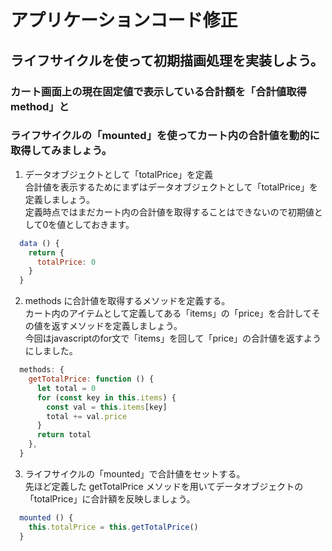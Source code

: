 # アプリケーションコード修正
## ライフサイクルを使って初期描画処理を実装しよう。  
### カート画面上の現在固定値で表示している合計額を「合計値取得 method」と  
### ライフサイクルの「mounted」を使ってカート内の合計値を動的に取得してみましょう。  

1. データオブジェクトとして「totalPrice」を定義  
合計値を表示するためにまずはデータオブジェクトとして「totalPrice」を定義しましょう。  
定義時点ではまだカート内の合計値を取得することはできないので初期値として0を値としておきます。
```javascript
  data () {
    return {
      totalPrice: 0
    }
  }
```

2. methods に合計値を取得するメソッドを定義する。  
カート内のアイテムとして定義してある「items」の「price」を合計してその値を返すメソッドを定義しましょう。  
今回はjavascriptのfor文で「items」を回して「price」の合計値を返すようにしました。
```javascript
  methods: {
    getTotalPrice: function () {
      let total = 0
      for (const key in this.items) {
        const val = this.items[key]
        total += val.price
      }
      return total
    },
  }
```

3. ライフサイクルの「mounted」で合計値をセットする。  
先ほど定義した getTotalPrice メソッドを用いてデータオブジェクトの  
「totalPrice」に合計額を反映しましょう。
```javascript
  mounted () {
    this.totalPrice = this.getTotalPrice()
  }
```
